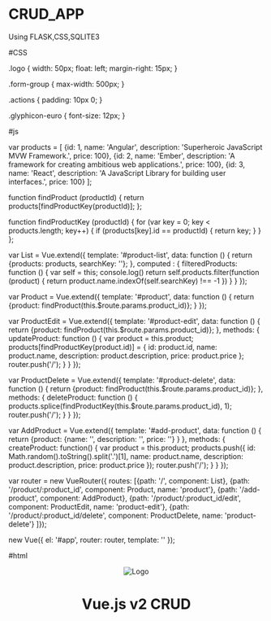 # CRUD_APP
Using FLASK,CSS,SQLITE3


#CSS

.logo {
  width: 50px;
  float: left;
  margin-right: 15px;
}

.form-group {
  max-width: 500px;
}

.actions {
  padding: 10px 0;
}

.glyphicon-euro {
  font-size: 12px;
}





#js 


var products = [
  {id: 1, name: 'Angular', description: 'Superheroic JavaScript MVW Framework.', price: 100},
  {id: 2, name: 'Ember', description: 'A framework for creating ambitious web applications.', price: 100},
  {id: 3, name: 'React', description: 'A JavaScript Library for building user interfaces.', price: 100}
];

function findProduct (productId) {
  return products[findProductKey(productId)];
};

function findProductKey (productId) {
  for (var key = 0; key < products.length; key++) {
    if (products[key].id == productId) {
      return key;
    }
  }
};

var List = Vue.extend({
  template: '#product-list',
  data: function () {
    return {products: products, searchKey: ''};
  },
  computed : {
    filteredProducts: function () {
    var self = this;
    console.log()
    return self.products.filter(function (product) {
      return product.name.indexOf(self.searchKey) !== -1
    })
  }
}
});

var Product = Vue.extend({
  template: '#product',
  data: function () {
    return {product: findProduct(this.$route.params.product_id)};
  }
});

var ProductEdit = Vue.extend({
  template: '#product-edit',
  data: function () {
    return {product: findProduct(this.$route.params.product_id)};
  },
  methods: {
    updateProduct: function () {
      var product = this.product;
      products[findProductKey(product.id)] = {
        id: product.id,
        name: product.name,
        description: product.description,
        price: product.price
      };
      router.push('/');
    }
  }
});

var ProductDelete = Vue.extend({
  template: '#product-delete',
  data: function () {
    return {product: findProduct(this.$route.params.product_id)};
  },
  methods: {
    deleteProduct: function () {
      products.splice(findProductKey(this.$route.params.product_id), 1);
      router.push('/');
    }
  }
});

var AddProduct = Vue.extend({
  template: '#add-product',
  data: function () {
    return {product: {name: '', description: '', price: ''}
    }
  },
  methods: {
    createProduct: function() {
      var product = this.product;
      products.push({
        id: Math.random().toString().split('.')[1],
        name: product.name,
        description: product.description,
        price: product.price
      });
      router.push('/');
    }
  }
});

var router = new VueRouter({
  routes: [{path: '/', component: List},
    {path: '/product/:product_id', component: Product, name: 'product'},
    {path: '/add-product', component: AddProduct},
    {path: '/product/:product_id/edit', component: ProductEdit, name: 'product-edit'},
  {path:   '/product/:product_id/delete', component: ProductDelete, name: 'product-delete'}
]});

new Vue({
  el: '#app',
  router: router,
  template: '<router-view></router-view>'
});



#html


<!DOCTYPE html>
<html >
<head>
  <meta charset="UTF-8">
  <title>Vue.js v2.0 - CRUD application</title>


  <link rel='stylesheet prefetch' href='https://cdnjs.cloudflare.com/ajax/libs/twitter-bootstrap/3.3.7/css/bootstrap.min.css'>
  <link rel='stylesheet prefetch' href='https://cdnjs.cloudflare.com/ajax/libs/twitter-bootstrap/3.3.7/css/bootstrap-theme.min.css'>
  <link rel="stylesheet" href="src/css/style.css">


</head>

<body>
<div class="container">
  <header class="page-header">
    <div class="branding">
      <img src="https://vuejs.org/images/logo.png" alt="Logo" title="Home page" class="logo"/>
      <h1>Vue.js v2 CRUD</h1>
    </div>
  </header>
  <main id="app"></main>
</div>

<template id="product-list">
  <section>
  <div class="actions">
    <router-link class="btn btn-default" :to="{path: '/add-product'}">
      <span class="glyphicon glyphicon-plus"></span>
      Add product
    </router-link>
  </div>
  <div class="filters row">
    <div class="form-group col-sm-3">
      <label for="search-element">Product name</label>
      <input v-model="searchKey" class="form-control" id="search-element" requred/>
    </div>
  </div>
  <table class="table">
    <thead>
    <tr>
      <th>Name</th>
      <th>Description</th>
      <th>Price</th>
      <th class="col-sm-2">Actions</th>
    </tr>
    </thead>
    <tbody>
    <tr v-for="product in filteredProducts">
      <td>
        <router-link :to="{name: 'product', params: {product_id: product.id}}">{{ product.name }}</router-link>
      </td>
      <td>{{ product.description }}</td>
      <td>
        {{ product.price }}
        <span class="glyphicon glyphicon-euro" aria-hidden="true"></span>
      </td>
      <td>
        <router-link class="btn btn-warning btn-xs" :to="{name: 'product-edit', params: {product_id: product.id}}">Edit</router-link>
        <router-link class="btn btn-danger btn-xs" :to="{name: 'product-delete', params: {product_id: product.id}}">Delete</router-link>
      </td>
    </tr>
    </tbody>
  </table>
  </section>
</template>

<template id="add-product">
    <section>
  <h2>Add new product</h2>
  <form v-on:submit="createProduct">
    <div class="form-group">
      <label for="add-name">Name</label>
      <input class="form-control" id="add-name" v-model="product.name" required/>
    </div>
    <div class="form-group">
      <label for="add-description">Description</label>
      <textarea class="form-control" id="add-description" rows="10" v-model="product.description"></textarea>
    </div>
    <div class="form-group">
      <label for="add-price">Price, <span class="glyphicon glyphicon-euro"></span></label>
      <input type="number" class="form-control" id="add-price" v-model="product.price"/>
    </div>
    <button type="submit" class="btn btn-primary">Create</button>
    <router-link to="'/'" class="btn btn-default">Cancel</router-link>
  </form>
</section>
</template>

<template id="product">
    <section>
  <h2>{{ product.name }}</h2>
  <b>Description: </b>
  <div>{{ product.description }}</div>
  <b>Price:</b>
  <div>{{ product.price }}<span class="glyphicon glyphicon-euro"></span></div>
  <br/>
  <span class="glyphicon glyphicon-arrow-left" aria-hidden="true"></span>
  <router-link to="'/'">Back to product list</router-link>
</section>
</template>

<template id="product-edit">
    <section>
  <h2>Edit product</h2>
  <form v-on:submit="updateProduct">
    <div class="form-group">
      <label for="edit-name">Name</label>
      <input class="form-control" id="edit-name" v-model="product.name" required/>
    </div>
    <div class="form-group">
      <label for="edit-description">Description</label>
      <textarea class="form-control" id="edit-description" rows="3" v-model="product.description"></textarea>
    </div>
    <div class="form-group">
      <label for="edit-price">Price, <span class="glyphicon glyphicon-euro"></span></label>
      <input type="number" class="form-control" id="edit-price" v-model="product.price"/>
    </div>
    <button type="submit" class="btn btn-primary">Save</button>
    <router-link to="'/'" class="btn btn-default">Cancel</router-link>
  </form>
</section>
</template>

<template id="product-delete">
    <section>
  <h2>Delete product {{ product.name }}</h2>
  <form v-on:submit="deleteProduct">
    <p>The action cannot be undone.</p>
    <button type="submit" class="btn btn-danger">Delete</button>
    <router-link to="'/'" class="btn btn-default">Cancel</router-link>
  </form>
</section>
</template>


<script src='node_modules/vue/dist/vue.js'></script>
<script src='node_modules/vue-router/dist/vue-router.js'></script>
<script src="src/js/index.js"></script>

</body>
</html>
